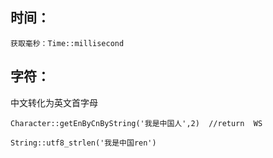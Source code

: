 ## 时间：

```
获取毫秒：Time::millisecond
```
## 字符：

中文转化为英文首字母
```
Character::getEnByCnByString('我是中国人',2)  //return  WS

String::utf8_strlen('我是中国ren')

```
